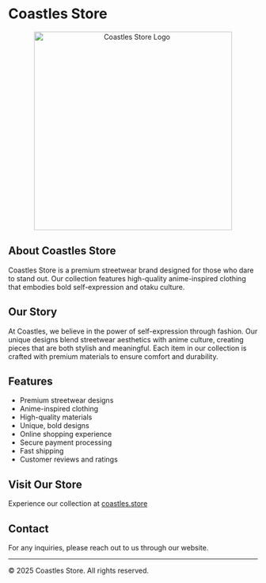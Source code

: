 # Coastles Store

<div align="center">
  <img src="logo.png" alt="Coastles Store Logo" width="400">
</div>

## About Coastles Store

Coastles Store is a premium streetwear brand designed for those who dare to stand out. Our collection features high-quality anime-inspired clothing that embodies bold self-expression and otaku culture.

## Our Story

At Coastles, we believe in the power of self-expression through fashion. Our unique designs blend streetwear aesthetics with anime culture, creating pieces that are both stylish and meaningful. Each item in our collection is crafted with premium materials to ensure comfort and durability.

## Features

- Premium streetwear designs
- Anime-inspired clothing
- High-quality materials
- Unique, bold designs
- Online shopping experience
- Secure payment processing
- Fast shipping
- Customer reviews and ratings

## Visit Our Store

Experience our collection at [coastles.store](https://coastles.store)

## Contact

For any inquiries, please reach out to us through our website.

---

© 2025 Coastles Store. All rights reserved.
